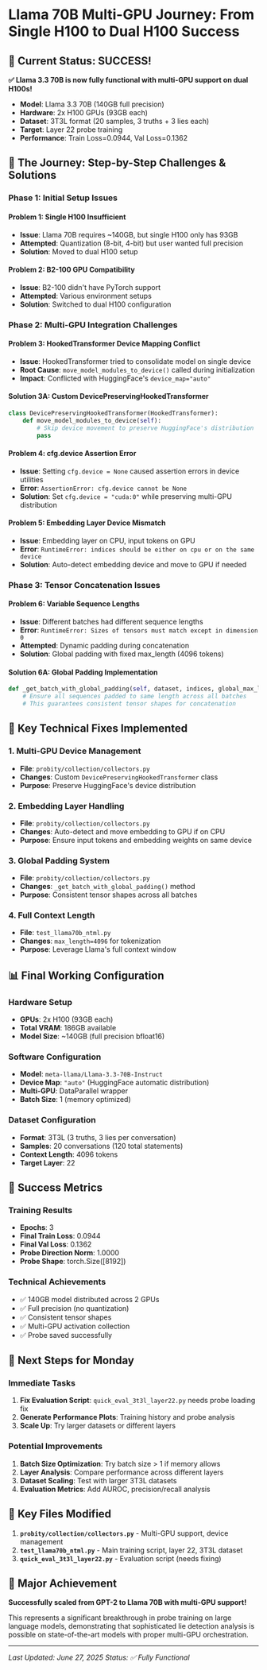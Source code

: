 # Llama 70B Multi-GPU Journey: From Single H100 to Dual H100 Success

## 🎯 **Current Status: SUCCESS!**

**✅ Llama 3.3 70B is now fully functional with multi-GPU support on dual H100s!**

- **Model**: Llama 3.3 70B (140GB full precision)
- **Hardware**: 2x H100 GPUs (93GB each)
- **Dataset**: 3T3L format (20 samples, 3 truths + 3 lies each)
- **Target**: Layer 22 probe training
- **Performance**: Train Loss=0.0944, Val Loss=0.1362

## 🚀 **The Journey: Step-by-Step Challenges & Solutions**

### **Phase 1: Initial Setup Issues**

#### **Problem 1: Single H100 Insufficient**
- **Issue**: Llama 70B requires ~140GB, but single H100 only has 93GB
- **Attempted**: Quantization (8-bit, 4-bit) but user wanted full precision
- **Solution**: Moved to dual H100 setup

#### **Problem 2: B2-100 GPU Compatibility**
- **Issue**: B2-100 didn't have PyTorch support
- **Attempted**: Various environment setups
- **Solution**: Switched to dual H100 configuration

### **Phase 2: Multi-GPU Integration Challenges**

#### **Problem 3: HookedTransformer Device Mapping Conflict**
- **Issue**: HookedTransformer tried to consolidate model on single device
- **Root Cause**: `move_model_modules_to_device()` called during initialization
- **Impact**: Conflicted with HuggingFace's `device_map="auto"`

#### **Solution 3A: Custom DevicePreservingHookedTransformer**
```python
class DevicePreservingHookedTransformer(HookedTransformer):
    def move_model_modules_to_device(self):
        # Skip device movement to preserve HuggingFace's distribution
        pass
```

#### **Problem 4: cfg.device Assertion Error**
- **Issue**: Setting `cfg.device = None` caused assertion errors in device utilities
- **Error**: `AssertionError: cfg.device cannot be None`
- **Solution**: Set `cfg.device = "cuda:0"` while preserving multi-GPU distribution

#### **Problem 5: Embedding Layer Device Mismatch**
- **Issue**: Embedding layer on CPU, input tokens on GPU
- **Error**: `RuntimeError: indices should be either on cpu or on the same device`
- **Solution**: Auto-detect embedding device and move to GPU if needed

### **Phase 3: Tensor Concatenation Issues**

#### **Problem 6: Variable Sequence Lengths**
- **Issue**: Different batches had different sequence lengths
- **Error**: `RuntimeError: Sizes of tensors must match except in dimension 0`
- **Attempted**: Dynamic padding during concatenation
- **Solution**: Global padding with fixed max_length (4096 tokens)

#### **Solution 6A: Global Padding Implementation**
```python
def _get_batch_with_global_padding(self, dataset, indices, global_max_length):
    # Ensure all sequences padded to same length across all batches
    # This guarantees consistent tensor shapes for concatenation
```

## 🔧 **Key Technical Fixes Implemented**

### **1. Multi-GPU Device Management**
- **File**: `probity/collection/collectors.py`
- **Changes**: Custom `DevicePreservingHookedTransformer` class
- **Purpose**: Preserve HuggingFace's device distribution

### **2. Embedding Layer Handling**
- **File**: `probity/collection/collectors.py`
- **Changes**: Auto-detect and move embedding to GPU if on CPU
- **Purpose**: Ensure input tokens and embedding weights on same device

### **3. Global Padding System**
- **File**: `probity/collection/collectors.py`
- **Changes**: `_get_batch_with_global_padding()` method
- **Purpose**: Consistent tensor shapes across all batches

### **4. Full Context Length**
- **File**: `test_llama70b_ntml.py`
- **Changes**: `max_length=4096` for tokenization
- **Purpose**: Leverage Llama's full context window

## 📊 **Final Working Configuration**

### **Hardware Setup**
- **GPUs**: 2x H100 (93GB each)
- **Total VRAM**: 186GB available
- **Model Size**: ~140GB (full precision bfloat16)

### **Software Configuration**
- **Model**: `meta-llama/Llama-3.3-70B-Instruct`
- **Device Map**: `"auto"` (HuggingFace automatic distribution)
- **Multi-GPU**: DataParallel wrapper
- **Batch Size**: 1 (memory optimized)

### **Dataset Configuration**
- **Format**: 3T3L (3 truths, 3 lies per conversation)
- **Samples**: 20 conversations (120 total statements)
- **Context Length**: 4096 tokens
- **Target Layer**: 22

## 🎯 **Success Metrics**

### **Training Results**
- **Epochs**: 3
- **Final Train Loss**: 0.0944
- **Final Val Loss**: 0.1362
- **Probe Direction Norm**: 1.0000
- **Probe Shape**: torch.Size([8192])

### **Technical Achievements**
- ✅ 140GB model distributed across 2 GPUs
- ✅ Full precision (no quantization)
- ✅ Consistent tensor shapes
- ✅ Multi-GPU activation collection
- ✅ Probe saved successfully

## 🚀 **Next Steps for Monday**

### **Immediate Tasks**
1. **Fix Evaluation Script**: `quick_eval_3t3l_layer22.py` needs probe loading fix
2. **Generate Performance Plots**: Training history and probe analysis
3. **Scale Up**: Try larger datasets or different layers

### **Potential Improvements**
1. **Batch Size Optimization**: Try batch size > 1 if memory allows
2. **Layer Analysis**: Compare performance across different layers
3. **Dataset Scaling**: Test with larger 3T3L datasets
4. **Evaluation Metrics**: Add AUROC, precision/recall analysis

## 📝 **Key Files Modified**

1. **`probity/collection/collectors.py`** - Multi-GPU support, device management
2. **`test_llama70b_ntml.py`** - Main training script, layer 22, 3T3L dataset
3. **`quick_eval_3t3l_layer22.py`** - Evaluation script (needs fixing)

## 🎉 **Major Achievement**

**Successfully scaled from GPT-2 to Llama 70B with multi-GPU support!**

This represents a significant breakthrough in probe training on large language models, demonstrating that sophisticated lie detection analysis is possible on state-of-the-art models with proper multi-GPU orchestration.

---

*Last Updated: June 27, 2025*
*Status: ✅ Fully Functional* 